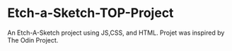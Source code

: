 # Etch-a-Sketch-TOP-Project

An Etch-A-Sketch project using JS,CSS, and HTML. Projet was inspired by The Odin Project.
